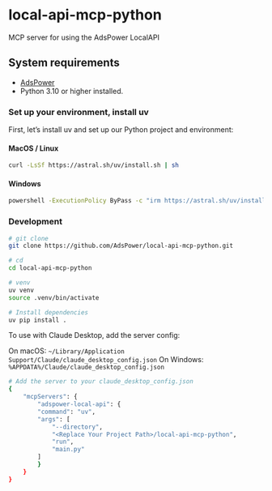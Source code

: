 # local-api-mcp-python
MCP server for using the AdsPower LocalAPI


## System requirements

- [AdsPower](https://www.adspower.com/?source=github)
- Python 3.10 or higher installed.

### Set up your environment, install uv

First, let’s install uv and set up our Python project and environment:

#### MacOS / Linux
```bash
curl -LsSf https://astral.sh/uv/install.sh | sh
```

#### Windows
```bash
powershell -ExecutionPolicy ByPass -c "irm https://astral.sh/uv/install.ps1 | iex"
```

### Development

```bash
# git clone 
git clone https://github.com/AdsPower/local-api-mcp-python.git

# cd
cd local-api-mcp-python

# venv
uv venv
source .venv/bin/activate

# Install dependencies
uv pip install .
```

To use with Claude Desktop, add the server config:

On macOS: `~/Library/Application Support/Claude/claude_desktop_config.json` On Windows: `%APPDATA%/Claude/claude_desktop_config.json`

```bash
# Add the server to your claude_desktop_config.json
{
    "mcpServers": {
        "adspower-local-api": {
        "command": "uv",
        "args": [
            "--directory",
            "<Replace Your Project Path>/local-api-mcp-python",
            "run",
            "main.py"
        ]
        }
    }
}
```

